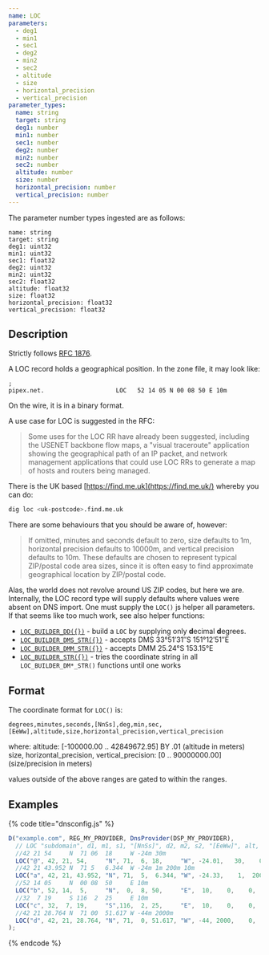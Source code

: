 ```yaml
---
name: LOC
parameters:
  - deg1
  - min1
  - sec1
  - deg2
  - min2
  - sec2
  - altitude
  - size
  - horizontal_precision
  - vertical_precision
parameter_types:
  name: string
  target: string
  deg1: number
  min1: number
  sec1: number
  deg2: number
  min2: number
  sec2: number
  altitude: number
  size: number
  horizontal_precision: number
  vertical_precision: number
---
```


The parameter number types ingested are as follows:

```
name: string
target: string
deg1: uint32
min1: uint32
sec1: float32
deg2: uint32
min2: uint32
sec2: float32
altitude: float32
size: float32
horizontal_precision: float32
vertical_precision: float32
```


## Description ##

Strictly follows [RFC 1876](https://datatracker.ietf.org/doc/html/rfc1876).

A LOC record holds a geographical position. In the zone file, it may look like:

```text
;
pipex.net.                    LOC   52 14 05 N 00 08 50 E 10m
```

On the wire, it is in a binary format.

A use case for LOC is suggested in the RFC:

> Some uses for the LOC RR have already been suggested, including the
   USENET backbone flow maps, a "visual traceroute" application showing
   the geographical path of an IP packet, and network management
   applications that could use LOC RRs to generate a map of hosts and
   routers being managed.

There is the UK based [https://find.me.uk](https://find.me.uk/) whereby you can do:

```sh
dig loc <uk-postcode>.find.me.uk
```


There are some behaviours that you should be aware of, however:

> If omitted, minutes and seconds default to zero, size defaults to 1m,
   horizontal precision defaults to 10000m, and vertical precision
   defaults to 10m.  These defaults are chosen to represent typical
   ZIP/postal code area sizes, since it is often easy to find
   approximate geographical location by ZIP/postal code.


Alas, the world does not revolve around US ZIP codes, but here we are. Internally,
the LOC record type will supply defaults where values were absent on DNS import.
One must supply the `LOC()` js helper all parameters. If that seems like too
much work, see also helper functions:

 * [`LOC_BUILDER_DD({})`](LOC_BUILDER_DD.md) - build a `LOC` by supplying only **d**ecimal **d**egrees.
 * [`LOC_BUILDER_DMS_STR({})`](LOC_BUILDER_DMS_STR.md) - accepts DMS 33°51′31″S 151°12′51″E
 * [`LOC_BUILDER_DMM_STR({})`](LOC_BUILDER_DMM_STR.md) - accepts DMM 25.24°S 153.15°E
 * [`LOC_BUILDER_STR({})`](LOC_BUILDER_STR.md) - tries the coordinate string in all `LOC_BUILDER_DM*_STR()` functions until one works

## Format ##

The coordinate format for `LOC()` is:

`degrees,minutes,seconds,[NnSs],deg,min,sec,[EeWw],altitude,size,horizontal_precision,vertical_precision`

where:
 altitude: [-100000.00 .. 42849672.95] BY .01 (altitude in meters)
 size, horizontal_precision, vertical_precision: [0 .. 90000000.00] (size/precision in meters)

values outside of the above ranges are gated to within the ranges.

## Examples ##

{% code title="dnsconfig.js" %}
```javascript
D("example.com", REG_MY_PROVIDER, DnsProvider(DSP_MY_PROVIDER),
  // LOC "subdomain", d1, m1, s1, "[NnSs]", d2, m2, s2, "[EeWw]", alt, siz, hp, vp)
  //42 21 54     N  71 06  18     W -24m 30m
  LOC("@", 42, 21, 54,     "N", 71,  6, 18,     "W", -24.01,   30,    0,  0),
  //42 21 43.952 N  71 5   6.344  W -24m 1m 200m 10m
  LOC("a", 42, 21, 43.952, "N", 71,  5,  6.344, "W", -24.33,    1,  200, 10),
  //52 14 05     N  00 08  50     E 10m
  LOC("b", 52, 14,  5,     "N",  0,  8, 50,     "E",  10,    0,    0,  0),
  //32  7 19     S 116  2  25     E 10m
  LOC("c", 32,  7, 19,     "S",116,  2, 25,     "E",  10,    0,    0,  0),
  //42 21 28.764 N  71 00  51.617 W -44m 2000m
  LOC("d", 42, 21, 28.764, "N", 71,  0, 51.617, "W", -44, 2000,    0,  0),
);
```
{% endcode %}
